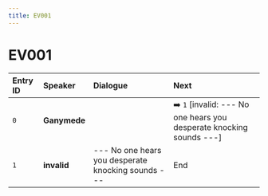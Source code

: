 ```yaml
---
title: EV001
---
```


# EV001


| Entry ID | Speaker | Dialogue | Next |
| :------- | :------ | :------- | :------------ |
| `0` | **Ganymede** |  | ➡️ `1` \[invalid: \-\-\- No one hears you desperate knocking sounds \-\-\-\] |
| `1` | **invalid** | \-\-\- No one hears you desperate knocking sounds \-\-\- | End |

